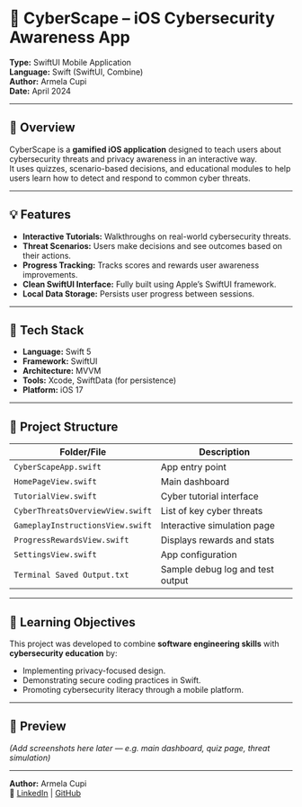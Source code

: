 # 🧩 CyberScape – iOS Cybersecurity Awareness App
**Type:** SwiftUI Mobile Application  
**Language:** Swift (SwiftUI, Combine)  
**Author:** Armela Cupi  
**Date:** April 2024  

---

## 🧠 Overview
CyberScape is a **gamified iOS application** designed to teach users about cybersecurity threats and privacy awareness in an interactive way.  
It uses quizzes, scenario-based decisions, and educational modules to help users learn how to detect and respond to common cyber threats.

---

## 💡 Features
- **Interactive Tutorials:** Walkthroughs on real-world cybersecurity threats.  
- **Threat Scenarios:** Users make decisions and see outcomes based on their actions.  
- **Progress Tracking:** Tracks scores and rewards user awareness improvements.  
- **Clean SwiftUI Interface:** Fully built using Apple’s SwiftUI framework.  
- **Local Data Storage:** Persists user progress between sessions.

---

## 🧰 Tech Stack
- **Language:** Swift 5  
- **Framework:** SwiftUI  
- **Architecture:** MVVM  
- **Tools:** Xcode, SwiftData (for persistence)  
- **Platform:** iOS 17  

---

## 📂 Project Structure
| Folder/File | Description |
|--------------|-------------|
| `CyberScapeApp.swift` | App entry point |
| `HomePageView.swift` | Main dashboard |
| `TutorialView.swift` | Cyber tutorial interface |
| `CyberThreatsOverviewView.swift` | List of key cyber threats |
| `GameplayInstructionsView.swift` | Interactive simulation page |
| `ProgressRewardsView.swift` | Displays rewards and stats |
| `SettingsView.swift` | App configuration |
| `Terminal Saved Output.txt` | Sample debug log and test output |

---

## 🧠 Learning Objectives
This project was developed to combine **software engineering skills** with **cybersecurity education** by:
- Implementing privacy-focused design.
- Demonstrating secure coding practices in Swift.
- Promoting cybersecurity literacy through a mobile platform.

---

## 📱 Preview
*(Add screenshots here later — e.g. main dashboard, quiz page, threat simulation)*

---

**Author:** Armela Cupi  
📎 [LinkedIn](https://linkedin.com/in/armela-cupi) | [GitHub](https://github.com/Armela158)
